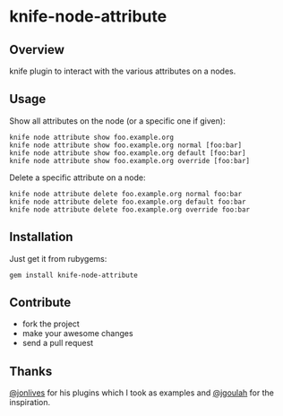 # knife-node-attribute

## Overview
knife plugin to interact with the various attributes on a nodes.

## Usage
Show all attributes on the node (or a specific one if given):

    knife node attribute show foo.example.org
    knife node attribute show foo.example.org normal [foo:bar]
    knife node attribute show foo.example.org default [foo:bar]
    knife node attribute show foo.example.org override [foo:bar]

Delete a specific attribute on a node:

    knife node attribute delete foo.example.org normal foo:bar
    knife node attribute delete foo.example.org default foo:bar
    knife node attribute delete foo.example.org override foo:bar


## Installation
Just get it from rubygems:

    gem install knife-node-attribute


## Contribute
- fork the project
- make your awesome changes
- send a pull request

## Thanks
[@jonlives](https://github.com/jonlives) for his plugins which I took as
examples and [@jgoulah](http://github.com/jgoulah) for the
inspiration.
